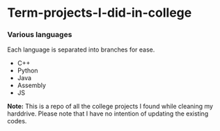 # Term-projects-I-did-in-college

### Various languages
Each language is separated into branches for ease.
* C++
* Python
* Java
* Assembly
* JS

**Note:** This is a repo of all the college projects I found while cleaning my harddrive. Please note that I have no intention of updating the existing codes.
